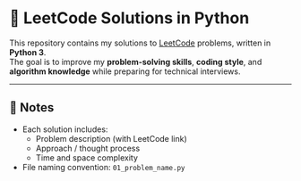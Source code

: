 # 🚀 LeetCode Solutions in Python

This repository contains my solutions to [LeetCode](https://leetcode.com/) problems, written in **Python 3**.  
The goal is to improve my **problem-solving skills**, **coding style**, and **algorithm knowledge** while preparing for technical interviews.

---

## 📌 Notes
- Each solution includes:
  - Problem description (with LeetCode link)
  - Approach / thought process
  - Time and space complexity
- File naming convention: `01_problem_name.py`
